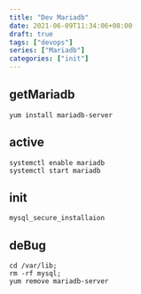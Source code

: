 ```yaml
---
title: "Dev Mariadb"
date: 2021-06-09T11:34:06+08:00
draft: true
tags: ["devops"]
series: ["Mariadb"]
categories: ["init"]
---
```


## getMariadb

```
yum install mariadb-server
```

## active

```
systemctl enable mariadb
systemctl start mariadb
```

## init

```
mysql_secure_installaion
```

## deBug

```
cd /var/lib;
rm -rf mysql;
yum remove mariadb-server
```
